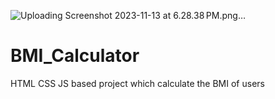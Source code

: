 ![Uploading Screenshot 2023-11-13 at 6.28.38 PM.png…]()
# BMI_Calculator
HTML CSS JS based project which calculate the BMI of users
